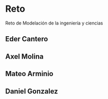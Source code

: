 # Reto
Reto de Modelación de la ingeniería y ciencias

## Eder Cantero

## Axel Molina

## Mateo Arminio

## Daniel Gonzalez 
